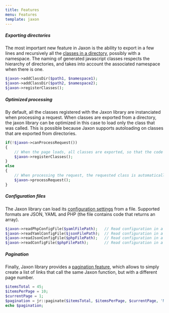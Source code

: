 ```yaml
---
title: Features
menu: Features
template: jaxon
---
```


##### Exporting directories

The most important new feature in Jaxon is the ability to export in a few lines and recursively all the [classes in a directory](../../../docs/advanced/directories), possibly with a namespace.
The naming of generated javascript classes respects the hierarchy of directories, and takes into account the associated namespace when there is one.
```php
$jaxon->addClassDir($path1, $namespace1);
$jaxon->addClassDir($path2, $namespace2);
$jaxon->registerClasses();
```

##### Optimized processing

By default, all the classes registered with the Jaxon library are instanciated when processing a request.
When classes are exported from a directory, the jaxon library can be optimized in this case to load only the class that was called.
This is possible because Jaxon supports autoloading on classes that are exported from directories.
```php
if(!$jaxon->canProcessRequest())
{
    // When the page loads, all classes are exported, so that the code can be generated.
    $jaxon->registerClasses();
}
else
{
    // When processing the request, the requested class is automatically loaded with the autoloading.
    $jaxon->processRequest();
}
```

##### Configuration files

The Jaxon library can load its [configuration settings](../../../docs/usage/configuration) from a file. Supported formats are JSON, YAML and PHP (the file contains code that returns an array).
```php
$jaxon->readPhpConfigFile($yamlFilePath);   // Read configuration in a PHP file.
$jaxon->readYamlConfigFile($jsonFilePath);  // Read configuration in a YAML file.
$jaxon->readJsonConfigFile($phpFilePath);   // Read configuration in a JSON file.
$jaxon->readConfigFile($phpFilePath);       // Read configuration in a file based on its extension.
```

##### Pagination

Finally, Jaxon library provides a [pagination feature](../../../docs/advanced/pagination), which allows to simply create a list of links that call the same Jaxon function, but with a different page number.
```php
$itemsTotal = 45;
$itemsPerPage = 10;
$currentPage = 1;
$pagination = jr::paginate($itemsTotal, $itemsPerPage, $currentPage, 'MyClass.showPage', jr::page(), jr::html('pagination-text'));
echo $pagination;
```
